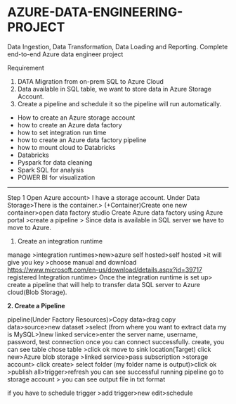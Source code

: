 # AZURE-DATA-ENGINEERING-PROJECT
Data Ingestion, Data Transformation, Data Loading and Reporting.
Complete end-to-end Azure data engineer project

Requirement
1. DATA Migration from on-prem SQL to Azure Cloud
2. Data available in SQL table, we want to store data in Azure Storage Account.
3. Create a pipeline and schedule it so the pipeline will run automatically.
   
- How to create an Azure storage account
- how to create an Azure data factory 
- how to set integration run time
- how to create an Azure data factory pipeline
- how to mount cloud to Databricks
- Databricks 
- Pyspark for data cleaning
- Spark SQL for analysis
- POWER BI for visualization

*************************************************************************************************************************************************************************************************************
Step 1 
Open Azure account> I have a storage account. Under Data Storage>There is the container.> (+Container)Create one new container>open data factory studio 
Create Azure data factory using Azure portal >create a pipeline > Since data is available in SQL server we have to move to Azure.


1. Create an integration runtime

manage >integration runtimes>new>azure self hosted>self hosted >it will give you key >choose manual and download 
https://www.microsoft.com/en-us/download/details.aspx?id=39717
registered Integration runtime> Once the integration runtime is set up> create a pipeline that will help to transfer data SQL server to Azure cloud(Blob Storage).

 **2. Create a Pipeline**

pipeline(Under Factory Resources)>Copy data>drag copy data>source>new dataset >select (from where you want to extract data my is MySQL>)new linked service>enter the server name, username, password, test connection 
once you can connect successfully. create, you can see table chose table >click ok 
move to sink location(Target)
click new>Azure blob storage >linked service>pass subscription >storage account> click create> select folder (my folder name is output)>click ok >publish all>trigger>refresh you can see successful running pipeline
go to storage account > you can see output file in txt format


if you have to schedule trigger >add trigger>new edit>schedule






